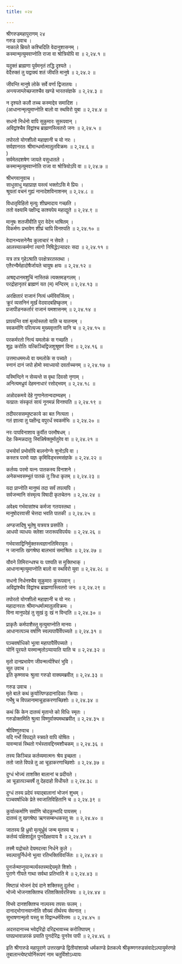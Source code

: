 ```yaml
---
title: ०२४

---
```

श्रीगरुडमहापुराणम् २४  
गरुड उवाच ।  
नाकाले म्रियते कश्चिदिति वेदानुशासनम् ।  
कस्मान्मृत्युमवाप्नोति राजा वा श्रोत्रियोपि वा ॥ २,२४.१ ॥  
  
यदुक्तं ब्राह्मणा पूर्वमनृतं तद्धि दृश्यते ।  
वेदैरुक्तं तु यद्वाक्यं शतं जीवति मानुषे ॥ २,२४.२ ॥  
  
जीवन्ति मानुषे लोके सर्वे वर्णा द्विजातयः ।  
अन्त्यजाम्लेच्छजाश्चैव खण्डे भारतसंज्ञके ॥ २,२४.३ ॥  
  
न दृश्यते कलौ तच्च कस्माद्देव समादिश ।  
(आधानान्मृत्युमाप्नोति बालो वा स्थविरो युबा ॥ २,२४.४ ॥  
  
सधनो निर्धनो वापि सुकुमारः सुरूपवान् ।  
अविद्वांश्चैव विद्वांश्च ब्राह्मणस्त्वितरो जनः ॥ २,२४.५ ॥  
  
तपोरतो योगशीलो महाज्ञानी च यो नरः ।  
सर्वज्ञानरतः श्रीमान्धर्मात्मातुलविक्रमः ॥ २,२४.६ ॥  
)  
सर्वमेतदशषेण जायते वसुधातले ।  
कस्मान्मृत्युमवाप्नोति राजा वा श्रोत्रियोऽपि वा ॥ २,२४.७ ॥  
  
श्रीभगवानुवाच ।  
साधुसाधु महाप्राज्ञ यस्त्वं भक्तोऽसि मे प्रियः ।  
श्रूयतां वचनं गुह्यं नानादेशविनाशनम् ॥ २,२४.८ ॥  
  
विधातृविहितो मृत्युः शीघ्रमादाय गच्छति ।  
ततो वक्ष्यामि पक्षीन्द्र काश्यपेय महाद्युते ॥ २,२४.९ ॥  
  
मानुषः शतजीवीति पुरा वेदेन भाषितम् ।  
विकर्मणः प्रभावेण शीघ्रं चापि विनश्यति ॥ २,२४.१० ॥  
  
वेदानभ्यसनेनैव कुलाचारं न सेवते ।  
आलस्यात्कर्मणां त्यागो निषिद्धेऽप्यादरः सदा ॥ २,२४.११ ॥  
  
यत्र तत्र गृहेऽश्राति परक्षेत्ररतस्तथा ।  
एतैरन्यैर्महादोषैर्जायते चायुषः क्षयः ॥ २,२४.१२ ॥  
  
अश्रद्दधानमशुचिं नास्तिकं त्यक्तमङ्गलम् ।  
परद्रोहानृतरं ब्राह्मणं यत (म) मन्दिरम् ॥ २,२४.१३ ॥  
  
अरक्षितारं राजानं नित्यं धर्मविवर्जितम् ।  
क्रूरं व्यसनिनं मूर्खं वेदवादबहिष्कृतम् ।  
प्रजापीडनकर्तारं राजानं यमशासनम् ॥ २,२४.१४ ॥  
  
प्रापयन्ति वशं मृत्योस्ततो याति च यातनाम् ।  
स्वकर्माणि परित्यज्य मुख्यवृत्तानि यानि च ॥ २,२४.१५ ॥  
  
परकर्मरतो नित्यं यमलोकं स गच्छति ।  
शूद्रः करोतिः यत्किञ्चिद्विजशुश्रूषणं विना ॥ २,२४.१६ ॥  
  
उत्तमाधममध्ये वा यमलोके स पच्यते ।  
स्नानं दानं जपो होमो स्वाध्यायो दवर्ताच्चनम् ॥ २,२४.१७ ॥  
  
यस्मिन्दिने न सेव्यन्ते स वृथा दिवसो नृणाम् ।  
अनित्यमध्रुवं देहमनाधारं रसोद्भवम् ॥ २,२४.१८ ॥  
  
अन्नोदकमये देहे गुणानेतान्वदाम्यहम् ।  
यत्प्रातः संस्कृतं सायं नूनमन्नं विनश्यति ॥ २,२४.१९ ॥  
  
तदीयरससम्पुष्टकाये का बत नित्यता ।  
गतं ज्ञात्वा तु पक्षीन्द्र वपुरर्धं स्वकर्मभिः ॥ २,२४.२० ॥  
  
नरः पापविनाशाय कुर्वीत परमौषधम् ।  
देहः किमन्नदातुः स्विन्निषेक्तुर्मातुरेव वा ॥ २,२४.२१ ॥  
  
उभयोर्वा प्रभोर्वापि बालनोग्नेः शुनोऽपि वा ।  
कस्तत्र परमो यज्ञः कृमिविड्भस्मसंज्ञके ॥ २,२४.२२ ॥  
  
कर्तव्यः परमो यत्नः पातकस्य विनाशने ।  
अनेकभवसम्भूतं पातकं तु त्रिधा कृतम् ॥ २,२४.२३ ॥  
  
यदा प्राप्नोति मानुष्यं तदा सर्वं तपत्यपि ।  
सर्वजन्मानि संस्मृत्य विषादी कृतचेतनः ॥ २,२४.२४ ॥  
  
अवेक्ष्य गर्भवासांश्च कर्मजा गतयस्तथा ।  
मानुषोदरवासी चेत्तदा भवति पातकी ॥ २,२४.२५ ॥  
  
अण्डजादिषु भूतेषु यत्रयत्र प्रसर्पति ।  
आधयो व्याधयः क्लेशा जरारूपविपर्ययः ॥ २,२४.२६ ॥  
  
गर्भवासाद्विनिर्मुक्तस्त्वज्ञानतिमिरावृतः ।  
न जानातिः खगश्रेष्ठ बालभावं समाश्रितः ॥ २,२४.२७ ॥  
  
यौवने तिमिरान्धश्च यः पश्यति स मुक्तिभाक् ।  
आधानान्मृत्युमाप्नोति बालो वा स्थविरो युवा ॥ २,२४.२८ ॥  
  
सधनो निर्धनश्चैव सुकुमारः कुरूपवान् ।  
अविद्वांश्चैव विद्वांश्च ब्राह्मणास्त्वितरो जनः ॥ २,२४.२९ ॥  
  
तपोरतो योगशीलो महाज्ञानी च यो नरः ।  
महादानरतः श्रीमान्धर्मात्मातुलविक्रमः ।  
विना मानुपदेहं तु सुखं दुः खं न विन्दति ॥ २,२४.३० ॥  
  
प्राकृतैः कर्मपाशैस्तु मृत्युमाप्नोति मानवः ।  
आधानात्पञ्च वर्षाणि स्वल्पपापैर्विपच्यते ॥ २,२४.३१ ॥  
  
पञ्चवर्षाधिको भूत्वा महापापैर्विपच्यते ।  
योनिं पूरयते यस्मान्मृतोऽप्यायाति याति च ॥ २,२४.३२ ॥  
  
मृतो दानप्रभावेण जीवन्मर्त्यश्चिरं भुवि ।  
सूत उवाच ।  
इति कृष्णवचः श्रुत्वा गरुडो वाक्यमब्रवीत् ॥ २,२४.३३ ॥  
  
गरुड उवाच ।  
मृते बाले कथं कुर्यात्पिण्डदानादिकाः क्रियाः ।  
गर्भेषु च विपन्नानामाचूडाकरणाच्छिशोः ॥ २,२४.३४ ॥  
  
कथं किं केन दातव्यं मृतान्ते को विधिः स्मृतः ।  
गरुडोक्तमिति श्रुत्वा विष्णुर्वाक्यमथाब्रवीत् ॥ २,२४.३५ ॥  
  
श्रीविष्णुरुवाच ।  
यदि गर्भो विपद्यते स्त्रवते वापि योषितः ।  
यावन्मासं स्थितो गर्भस्तावद्दिनमशौचकम् ॥ २,२४.३६ ॥  
  
तस्य किञ्चिन्न कर्तव्यमात्मनः श्रेय इच्छता ।  
ततो जाते विपन्ने तु आ चूडाकरणाच्छिशोः ॥ २,२४.३७ ॥  
  
दुग्धं भोज्यं ताशक्ति बालानां च प्रदीयते ।  
आ चूडात्पञ्चवर्षे तु देहदाहो विधीयते ॥ २,२४.३८ ॥  
  
दुग्धं तस्य प्रदेयं स्याद्बालानां भोजनं शुभम् ।  
पञ्चवर्षाधिके प्रेते स्वजातिविहितानि च ॥ २,२४.३९ ॥  
  
कुर्यात्कर्माणि सर्वाणि चोदकुम्भादि पायसम् ।  
दातव्यं तु खगश्रेष्ठ ऋणसम्बन्धकस्तु सः ॥ २,२४.४० ॥  
  
जातस्य हि ध्रुवो मृत्युर्ध्रुवं जन्म मृतस्य च ।  
कर्तव्यं पक्षिशार्दूल पुनर्देहक्षयाय वै ॥ २,२४.४१ ॥  
  
तस्मै यद्रोचते देयमदत्त्वा निर्धने कुले ।  
स्वल्पायुर्निर्धनो भूत्वा रतिभक्तिविवर्जितः ॥ २,२४.४२ ॥  
  
पुनर्जन्माप्नुयान्मर्त्यस्तस्माद्देयमृते शिशोः ।  
पुराणे गीयते गाथा सर्वथा प्रतिभाति मे ॥ २,२४.४३ ॥  
  
मिष्टान्नं भोजनं देयं दाने शक्तिस्तु दुर्लभा ।  
भोज्ये भोजनशक्तिश्च रतिशक्तिर्वरस्त्रियः ॥ २,२४.४४ ॥  
  
विभवे दानशक्तिश्च नाल्पस्य तपसः फलम् ।  
दानाद्भोगानवाप्नोति सौख्यं तीर्थस्य सेवनात् ।  
सुभाषणान्मृतो यस्तु स विद्वान्धर्मवित्तमः ॥ २,२४.४५ ॥  
  
अदत्तदानाच्च भवेद्दरिद्रो दरिद्रभावाच्च करोतिपापम् ।  
पापप्रभावान्नरकं प्रयाति पुनर्दरिद्रः पुनरेव पापी ॥ २,२४.४६ ॥  
  
इति श्रीगारुडे महापुराणे उत्तरखण्डे द्वितीयांशाख्ये धर्मकाण्डे प्रेतकल्पे श्रीकृष्णगरुडसंवादेऽल्पायुर्मरणहे तुबालान्त्येष्ट्योर्निरूपणं नाम चतुर्विशोऽध्यायः